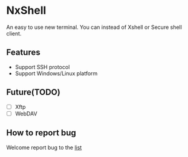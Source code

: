 # NxShell

An easy to use new terminal. You can instead of Xshell or Secure shell client.

## Features

- Support SSH protocol
- Support Windows/Linux platform

## Future(TODO)

- [ ] Xftp
- [ ] WebDAV

## How to report bug

Welcome report bug to the [list](https://github.com/nxshell/nxshell/issues)

<!--
**nxshell/nxshell** is a ✨ _special_ ✨ repository because its `README.md` (this file) appears on your GitHub profile.

Here are some ideas to get you started:

- 🔭 I’m currently working on ...
- 🌱 I’m currently learning ...
- 👯 I’m looking to collaborate on ...
- 🤔 I’m looking for help with ...
- 💬 Ask me about ...
- 📫 How to reach me: ...
- 😄 Pronouns: ...
- ⚡ Fun fact: ...
-->
